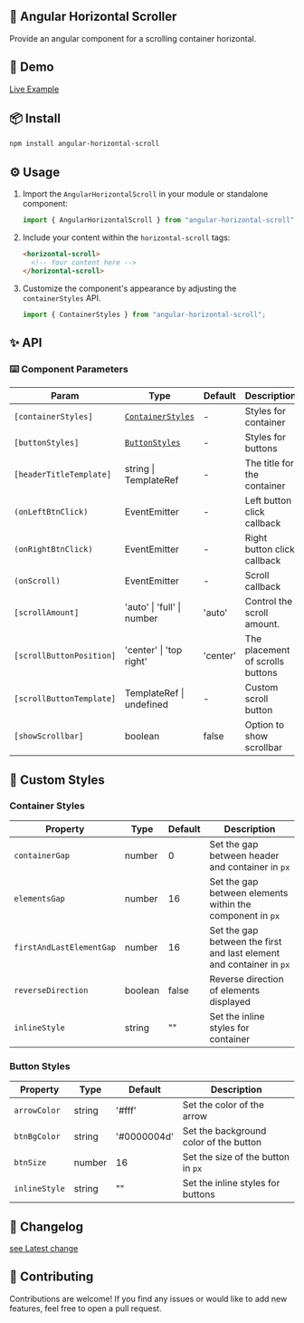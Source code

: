 ## 📜 Angular Horizontal Scroller

Provide an angular component for a scrolling container horizontal.

## 🔗 Demo

[Live Example](https://karim-nabarawi.github.io/angular-horizontal-scroll/)

## 📦 Install

```bash
npm install angular-horizontal-scroll
```

## ⚙️ Usage

1. Import the `AngularHorizontalScroll` in your module or standalone component:

   ```typescript
   import { AngularHorizontalScroll } from "angular-horizontal-scroll";
   ```

2. Include your content within the `horizontal-scroll` tags:

   ```html
   <horizontal-scroll>
     <!-- Your content here -->
   </horizontal-scroll>
   ```

3. Customize the component's appearance by adjusting the `containerStyles` API.

   ```typescript
   import { ContainerStyles } from "angular-horizontal-scroll";
   ```

## ✨ API

### ⌨️ Component Parameters

| Param                    | Type                                   | Default  | Description                      |
| ------------------------ | -------------------------------------- | -------- | -------------------------------- |
| `[containerStyles]`      | [`ContainerStyles`](#container-styles) | -        | Styles for container             |
| `[buttonStyles]`         | [`ButtonStyles`](#button-styles)       | -        | Styles for buttons               |
| `[headerTitleTemplate]`  | string \| TemplateRef<void>            | -        | The title for the container      |
| `(onLeftBtnClick)`       | EventEmitter<void>                     | -        | Left button click callback       |
| `(onRightBtnClick)`      | EventEmitter<void>                     | -        | Right button click callback      |
| `(onScroll)`             | EventEmitter<void>                     | -        | Scroll callback                  |
| `[scrollAmount]`         | 'auto' \| 'full' \| number             | 'auto'   | Control the scroll amount.       |
| `[scrollButtonPosition]` | 'center' \| 'top right'                | 'center' | The placement of scrolls buttons |
| `[scrollButtonTemplate]` | TemplateRef<void> \| undefined         | -        | Custom scroll button             |
| `[showScrollbar]`        | boolean                                | false    | Option to show scrollbar         |

## 🎨 Custom Styles

### Container Styles

| Property                 | Type    | Default | Description                                                          |
| ------------------------ | ------- | ------- | -------------------------------------------------------------------- |
| `containerGap`           | number  | 0       | Set the gap between header and container in `px`                     |
| `elementsGap`            | number  | 16      | Set the gap between elements within the component in `px`            |
| `firstAndLastElementGap` | number  | 16      | Set the gap between the first and last element and container in `px` |
| `reverseDirection`       | boolean | false   | Reverse direction of elements displayed                              |
| `inlineStyle`            | string  | ""      | Set the inline styles for container                                  |

### Button Styles

| Property      | Type   | Default     | Description                            |
| ------------- | ------ | ----------- | -------------------------------------- |
| `arrowColor`  | string | '#fff'      | Set the color of the arrow             |
| `btnBgColor`  | string | '#0000004d' | Set the background color of the button |
| `btnSize`     | number | 16          | Set the size of the button in `px`     |
| `inlineStyle` | string | ""          | Set the inline styles for buttons      |

## 📄 Changelog

[see Latest change](https://github.com/Karim-Nabarawi/angular-horizontal-scroll/blob/add_reverse_toggle_for_version_15/CHANGELOG.md)

## 🤝 Contributing

Contributions are welcome! If you find any issues or would like to add new features, feel free to open a pull request.
